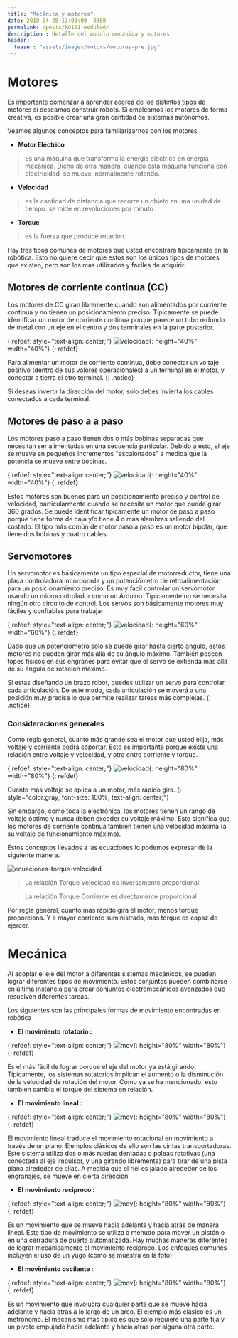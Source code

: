 ```yaml
---
title: "Mecánica y motores"
date: 2018-04-28 13:00:00 -0300
permalink: /posts/RO101-modulo6/
description : detalle del modulo mecánica y motores
header:
  teaser: "assets/images/motors/motores-pre.jpg"
---
```


# Motores
Es importante comenzar a aprender acerca de los distintos tipos de motores si deseamos construir robots. Si empleamos los motores de forma creativa, es posible crear una gran cantidad de sistemas autónomos.

Veamos algunos conceptos para familiarizarnos con los motores

* **Motor Eléctrico**
> Es una máquina que transforma la energía eléctrica en energía mecánica. Dicho de otra manera, cuando esta máquina funciona con electricidad, se mueve, normalmente rotando.

* **Velocidad**
> es la cantidad de distancia que recorre un objeto en una unidad de tiempo. se mide en revoluciones por minuto

* **Torque**
> es la fuerza que produce rotación.

Hay tres tipos comunes de motores que usted encontrará típicamente en la robótica. Esto no quiere decir que estos son los únicos tipos de motores que existen, pero son los mas utilizados y faciles de adquirir.

## Motores de corriente continua (CC)

Los motores de CC giran libremente cuando son alimentados por corriente continua y no tienen un posicionamiento preciso. Típicamente se puede identificar un motor de corriente continua porque parece un tubo redondo de metal con un eje en el centro y dos terminales en la parte posterior.

{:refdef: style="text-align: center;"}
![velocidad](/assets/images/motors/dcmotor.jpg){: height="40%"  width="40%"}
{: refdef}

Para alimentar un motor de corriente continua, debe conectar un voltaje positivo (dentro de sus valores operacionales) a un terminal en el motor, y conectar a tierra el otro terminal.
{: .notice}

Si deseas invertir la dirección del motor, solo debes invierta los cables conectados a cada terminal.

## Motores de paso a a paso

Los motores paso a paso tienen dos o más bobinas separadas que necesitan ser alimentadas en una secuencia particular. Debido a esto, el eje se mueve en pequeños incrementos "escalonados" a medida que la potencia se mueve entre bobinas.

{:refdef: style="text-align: center;"}
![velocidad](/assets/images/motors/stepper-dentro.jpg){: height="40%"  width="40%"}
{: refdef}

Estos motores son buenos para un posicionamiento preciso y control de velocidad, particularmente cuando se necesita un motor que puede girar 360 grados. Se puede identificar típicamente un motor de paso a paso porque tiene forma de caja y/o tiene 4 o más alambres saliendo del costado. El tipo más común de motor paso a paso es un motor bipolar, que tiene dos bobinas y cuatro cables.

## Servomotores

Un servomotor es básicamente un tipo especial de motorreductor, tiene una placa controladora incorporada y un potenciómetro de retroalimentación para un posicionamiento preciso. Es muy fácil controlar un servomotor usando un microcontrolador como un Arduino. Típicamente no se necesita ningún otro circuito de control. Los servos son básicamente motores muy fáciles y confiables para trabajar

{:refdef: style="text-align: center;"}
![velocidad](/assets/images/motors/servomotor.jpg){: height="60%"  width="60%"}
{: refdef}

Dado que un potenciómetro sólo se puede girar hasta cierto angulo, estos motores no pueden girar más allá de su ángulo máximo. También poseen topes físicos en sus engranes para evitar que el servo se extienda más allá de su ángulo de rotación máximo.

Si estas diseñando un brazo robot, puedes utilizar un servo para controlar cada articulación. De este modo, cada articulación se moverá a una posición muy precisa lo que permite realizar tareas más complejas.
{: .notice}


### Consideraciones generales

Como regla general, cuanto más grande sea el motor que usted elija, más voltaje y corriente podrá soportar. Esto es importante porque existe una relación entre voltaje y velocidad, y otra entre corriente y torque.

{:refdef: style="text-align: center;"}
![velocidad](/assets/images/motors/motor-voltaje.gif){: height="80%"  width="80%"}
{: refdef}

Cuanto más voltaje se aplica a un motor, más rápido gira.
{: style="color:gray; font-size: 100%; text-align: center;"}

Sin embargo, como toda la electrónica, los motores tienen un rango de voltaje óptimo y nunca deben exceder su voltaje máximo. Esto significa que los motores de corriente continua también tienen una velocidad máxima (a su voltaje de funcionamiento máximo).


Estos conceptos llevados a las ecuaciones lo podemos expresar de la siguiente manera.

![ecuaciones-torque-velocidad](/assets/images/grafico_motores.png)


> La relación Torque Velocidad es inversamente proporcional

> La relación Torque Corriente es directamente proporcional

Por regla general, cuanto más rápido gira el motor, menos torque proporciona. 
Y a mayor corriente suministrada, mas torque es capaz de ejercer.

# Mecánica

Al acoplar el eje del motor a diferentes sistemas mecánicos, se pueden lograr diferentes tipos de movimiento. Estos conjuntos pueden combinarse en última instancia para crear conjuntos electromecánicos avanzados que resuelven diferentes tareas.

Los siguientes son las principales formas de movimiento encontradas en robótica

* **El movimiento rotatorio :**

{:refdef: style="text-align: center;"}
![mov](/assets/images/motors/rotatorio.gif){: height="80%"  width="80%"}
{: refdef}

Es el más fácil de lograr porque el eje del motor ya está girando. Típicamente, los sistemas rotatorios implican el aumento o la disminución de la velocidad de rotación del motor. Como ya se ha mencionado, esto también cambia el torque del sistema en relación.

* **El movimiento lineal :**

{:refdef: style="text-align: center;"}
![mov](/assets/images/motors/movlineal.gif){: height="80%"  width="80%"}
{: refdef}


El movimiento lineal traduce el movimiento rotacional en movimiento a través de un plano. Ejemplos clásicos de ello son las cintas transportadoras. Este sistema utiliza dos o más ruedas dentadas o poleas rotativas (una conectada al eje impulsor, y una girando libremente) para tirar de una pista plana alrededor de ellas. A medida que el riel es jalado alrededor de los engranajes, se mueve en cierta dirección

* **El movimiento reciproco :**

{:refdef: style="text-align: center;"}
![mov](/assets/images/motors/movreciproco.gif){: height="80%"  width="80%"}
{: refdef}

Es un movimiento que se mueve hacia adelante y hacia atrás de manera lineal. Este tipo de movimiento se utiliza a menudo para mover un pistón o en una cerradura de puerta automatizada. Hay muchas maneras diferentes de lograr mecánicamente el movimiento recíproco. Los enfoques comunes incluyen el uso de un yugo (como se muestra en la foto)

* **El movimiento oscilante :**

{:refdef: style="text-align: center;"}
![mov](/assets/images/motors/movoscilatorio.gif){: height="80%"  width="80%"}
{: refdef}

Es un movimiento que involucra cualquier parte que se mueve hacia adelante y hacia atrás a lo largo de un arco. El ejemplo más clásico es un metrónomo. El mecanismo más típico es que sólo requiere una parte fija y un pivote empujado hacia adelante y hacia atrás por alguna otra parte.
